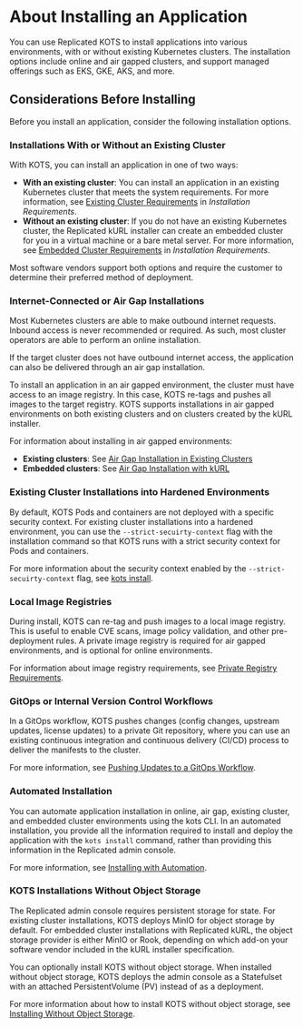 # About Installing an Application

You can use Replicated KOTS to install applications into various environments, with or without existing Kubernetes clusters. The installation options include online and air gapped clusters, and support managed offerings such as EKS, GKE, AKS, and more.

## Considerations Before Installing

Before you install an application, consider the following installation options.

### Installations With or Without an Existing Cluster

With KOTS, you can install an application in one of two ways:
* **With an existing cluster**: You can install an application in an existing Kubernetes cluster that meets the system requirements. For more information, see [Existing Cluster Requirements](installing-general-requirements#existing-cluster-requirements) in _Installation Requirements_.
* **Without an existing cluster**: If you do not have an existing Kubernetes cluster, the Replicated kURL installer can create an embedded cluster for you in a virtual machine or a bare metal server. For more information, see [Embedded Cluster Requirements](installing-general-requirements#embedded-cluster-requirements) in _Installation Requirements_.

Most software vendors support both options and require the customer to determine their preferred method of deployment.

### Internet-Connected or Air Gap Installations

Most Kubernetes clusters are able to make outbound internet requests. Inbound access is never recommended or required.
As such, most cluster operators are able to perform an online installation.

If the target cluster does not have outbound internet access, the application can also be delivered through an air gap installation.

To install an application in an air gapped environment, the cluster must have access to an image registry. In this case, KOTS re-tags and pushes all images to the target registry. KOTS supports installations in air gapped environments on both existing clusters and on clusters created by the kURL installer.

For information about installing in air gapped environments:
* **Existing clusters**: See [Air Gap Installation in Existing Clusters](installing-existing-cluster-airgapped)
* **Embedded clusters**: See [Air Gap Installation with kURL](installing-embedded-airgapped)

### Existing Cluster Installations into Hardened Environments

By default, KOTS Pods and containers are not deployed with a specific security context. For existing cluster installations into a hardened environment, you can use the `--strict-secuirty-context` flag with the installation command so that KOTS runs with a strict security context for Pods and containers.

For more information about the security context enabled by the `--strict-secuirty-context` flag, see [kots install](/reference/kots-cli-install).

### Local Image Registries

During install, KOTS can re-tag and push images to a local image registry.
This is useful to enable CVE scans, image policy validation, and other pre-deployment rules. A private image registry is required for air gapped environments, and is optional for online environments.

For information about image registry requirements, see [Private Registry Requirements](installing-general-requirements#private-registry-requirements).

### GitOps or Internal Version Control Workflows

In a GitOps workflow, KOTS pushes changes (config changes, upstream updates, license updates) to a private Git repository, where you can use an existing continuous integration and continuous delivery (CI/CD) process to deliver the manifests to the cluster.

For more information, see [Pushing Updates to a GitOps Workflow](gitops-workflow).

### Automated Installation

You can automate application installation in online, air gap, existing cluster, and embedded cluster environments using the kots CLI. In an automated installation, you provide all the information required to install and deploy the application with the `kots install` command, rather than providing this information in the Replicated admin console.

For more information, see [Installing with Automation](/enterprise/installing-existing-cluster-automation).

### KOTS Installations Without Object Storage

The Replicated admin console requires persistent storage for state. For existing cluster installations, KOTS deploys MinIO for object storage by default. For embedded cluster installations with Replicated kURL, the object storage provider is either MinIO or Rook, depending on which add-on your software vendor included in the kURL installer specification.

You can optionally install KOTS without object storage. When installed without object storage, KOTS deploys the admin console as a Statefulset with an attached PersistentVolume (PV) instead of as a deployment.

For more information about how to install KOTS without object storage, see [Installing Without Object Storage](/enterprise/installing-stateful-component-requirements).